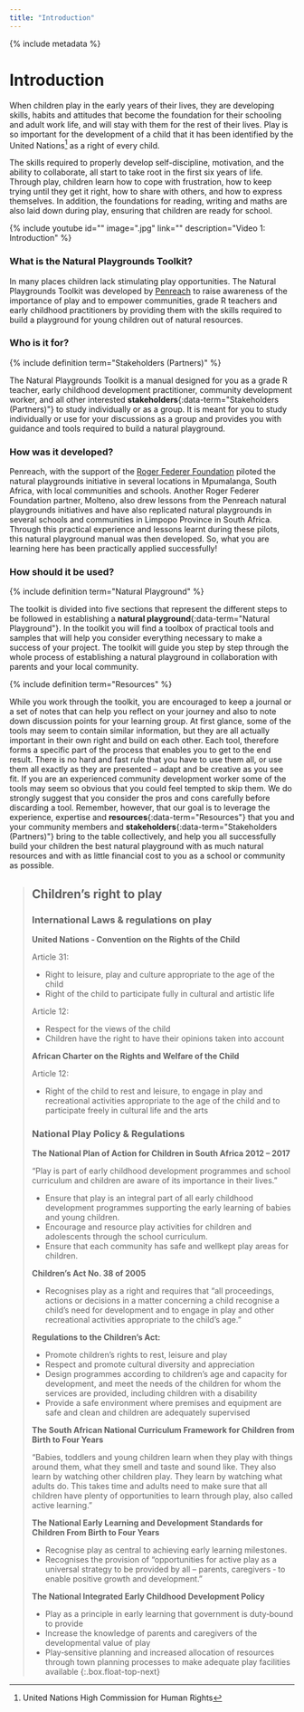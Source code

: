 ```yaml
---
title: "Introduction"
---
```


{% include metadata %}

# Introduction

When children play in the early years of their lives, they are developing skills, habits and attitudes that become the foundation for their schooling and adult work life, and will stay with them for the rest of their lives. Play is so important for the development of a child that it has been identified by the United Nations[^1] as a right of every child.

[^1]: United Nations High Commission for Human Rights

The skills required to properly develop self-discipline, motivation, and the ability to collaborate, all start to take root in the first six years of life. Through play, children learn how to cope with frustration, how to keep trying until they get it right, how to share with others, and how to express themselves. In addition, the foundations for reading, writing and maths are also laid down during play, ensuring that children are ready for school.

{% include youtube
    id=""
    image=".jpg"
    link=""
    description="Video 1: Introduction"
%}

### What is the Natural Playgrounds Toolkit?

In many places children lack stimulating play opportunities. The Natural Playgrounds Toolkit was developed by [Penreach](https://penreach.co.za/) to raise awareness of the importance of play and to empower communities, grade R teachers and early childhood practitioners by providing them with the skills required to build a playground for young children out of natural resources.

### Who is it for?

{% include definition term="Stakeholders (Partners)" %}

The Natural Playgrounds Toolkit is a manual designed for you as a grade R teacher, early childhood development practitioner, community development worker, and all other interested **stakeholders**{:data-term="Stakeholders (Partners)"} to study individually or as a group. It is meant for you to study individually or use for your discussions as a group and provides you with guidance and tools required to build a natural playground.

### How was it developed?

Penreach, with the support of the [Roger Federer Foundation](https://www.rogerfedererfoundation.org/en/home/) piloted the natural playgrounds initiative in several locations in Mpumalanga, South Africa, with local communities and schools. Another Roger Federer Foundation partner, Molteno, also drew lessons from the Penreach natural playgrounds initiatives and have also replicated natural playgrounds in several schools and communities in Limpopo Province in South Africa. Through this practical experience and lessons learnt during these pilots, this natural playground manual was then developed. So, what you are learning here has been practically applied successfully!

### How should it be used?

{% include definition term="Natural Playground" %}

The toolkit is divided into five sections that represent the different steps to be followed in establishing a **natural playground**{:data-term="Natural Playground"}. In the toolkit you will find a toolbox of practical tools and samples that will help you consider everything necessary to make a success of your project. The toolkit will guide you step by step through the whole process of establishing a natural playground in collaboration with parents and your local community.

{% include definition term="Resources" %}

While you work through the toolkit, you are encouraged to keep a journal or a set of notes that can help you reflect on your journey and also to note down discussion points for your learning group. At first glance, some of the tools may seem to contain similar information, but they are all actually important in their own right and build on each other. Each tool, therefore forms a specific part of the process that enables you to get to the end result. There is no hard and fast rule that you have to use them all, or use them all exactly as they are presented – adapt and be creative as you see fit. If you are an experienced community development worker some of the tools may seem so obvious that you could feel tempted to skip them. We do strongly suggest that you consider the pros and cons carefully before discarding a tool. Remember, however, that our goal is to leverage the experience, expertise and **resources**{:data-term="Resources"} that you and your community members and **stakeholders**{:data-term="Stakeholders (Partners)"} bring to the table collectively, and help you all  successfully build your children the best natural playground with as much natural resources and with  as little financial cost to you as a school or community as possible.

> ## Children’s right to play
> 
> ### International Laws & regulations on play
> 
> **United Nations ‐ Convention on the Rights of the Child**
> 
> Article 31:
> -   Right to leisure, play and culture appropriate to the age of the child
> -   Right of the child to participate fully in cultural and artistic life
> 
> Article 12:
> -   Respect for the views of the child
> -   Children have the right to have their opinions taken into account
> 
> **African Charter on the Rights and Welfare of the Child**
> 
> Article 12:
> -   Right of the child to rest and leisure, to engage in play and recreational activities appropriate to the age of the child and to participate freely in cultural life and the arts
> 
> ### National Play Policy & Regulations
> 
> **The National Plan of Action for Children in South Africa 2012 – 2017**
> 
> “Play is part of early childhood development programmes and school curriculum and children are aware of its importance in their lives.”
> 
> -   Ensure that play is an integral part of all early childhood development programmes supporting the early learning of babies and young children.
> -   Encourage and resource play activities for children and adolescents through the school curriculum.
> -   Ensure that each community has safe and wellkept play areas for children.
> 
> **Children’s Act No. 38 of 2005**
> 
> -   Recognises play as a right and requires that “all proceedings, actions or decisions in a matter concerning a child recognise a child’s need for development and to engage in play and other recreational activities appropriate to the child’s age.”
> 
> **Regulations to the Children’s Act:**
> 
> -   Promote children’s rights to rest, leisure and play
> -   Respect and promote cultural diversity and appreciation
> -   Design programmes according to children’s age and capacity for development, and meet the needs of the children for whom the services are provided, including children with a disability
> -   Provide a safe environment where premises and equipment are safe and clean and children are adequately supervised
> 
> **The South African National Curriculum Framework for Children from Birth to Four Years**
> 
> “Babies, toddlers and young children learn when they play with things around them, what they smell and taste and sound like. They also learn by watching other children play. They learn by watching what adults do. This takes time and adults need to make sure that all children have plenty of opportunities to learn through play, also called active learning.”
> 
> **The National Early Learning and Development Standards for Children From Birth to Four Years**
> 
> -   Recognise play as central to achieving early learning milestones.
> -   Recognises the provision of “opportunities for active play as a universal strategy to be provided by all – parents, caregivers ‐ to enable positive growth and development.”
> 
> **The National Integrated Early Childhood Development Policy**
> 
> -   Play as a principle in early learning that government is duty‐bound to provide
> -   Increase the knowledge of parents and caregivers of the developmental value of play
> -   Play‐sensitive planning and increased allocation of resources through town planning processes to make adequate play facilities available
{:.box.float-top-next}

